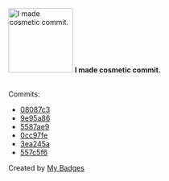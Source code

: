 <img src="https://my-badges.github.io/my-badges/cosmetic-commit.png" alt="I made cosmetic commit." title="I made cosmetic commit." width="128">
<strong>I made cosmetic commit.</strong>
<br><br>

Commits:

- <a href="https://github.com/mmichie/dotfiles/commit/08087c31f98efe7c81e73777ac300ea627b43ec8">08087c3</a>
- <a href="https://github.com/mmichie/dotfiles/commit/9e95a86ce70e7854f6ae986cef3bba17dc391a63">9e95a86</a>
- <a href="https://github.com/mmichie/cardsharp/commit/5587ae985b0729470c4375be163066807cbf5083">5587ae9</a>
- <a href="https://github.com/mmichie/dotfiles/commit/0cc97fec8b8f79754d9e45e21ce84687e7985bec">0cc97fe</a>
- <a href="https://github.com/mmichie/cardsharp/commit/3ea245a9abedb4b95f064b64dd7dc2fe250a683f">3ea245a</a>
- <a href="https://github.com/mmichie/dotfiles/commit/557c5f6a392ed5ff86803b352c8653a7bc341577">557c5f6</a>


Created by <a href="https://github.com/my-badges/my-badges">My Badges</a>
